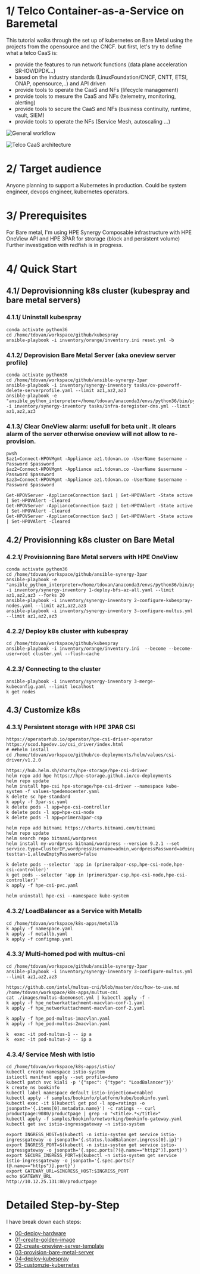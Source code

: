 # 1/ Telco Container-as-a-Service on Baremetal
This tutorial walks through the set up of kubernetes on Bare Metal using the projects from the opensource and the CNCF.
but first, let's try to define what a  telco CaaS is:
- provide the features to run network functions (data plane acceleration SR-IOV/DPDK...)
- based on the industry standards (LinuxFoundation/CNCF, CNTT, ETSI, ONAP, opensource,..) and API driven
- provide tools to operate the CaaS and NFs (lifecycle management)
- provide tools to mesure the CaaS and NFs (telemetry, monitoring, alerting)
- provide tools to secure the CaaS and NFs (business continuity, runtime, vault, SIEM)
- provide tools to operate the NFs (Service Mesh, autoscaling ...)


![General workflow](images/general-workflow.png)


![Telco CaaS architecture](images/telco-caas.png)

# 2/ Target audience
Anyone planning to support a Kubernetes in production. Could be system engineer, devops engineer, kubernetes operators.

# 3/ Prerequisites
For Bare metal, I'm using HPE Synergy Composable infrastructure with HPE OneView API and HPE 3PAR for strorage (block and persistent volume)
Further investigation with redfish is in progress.

# 4/ Quick Start
## 4.1/ Deprovisionning k8s cluster (kubespray and bare metal servers)
### 4.1.1/ Uninstall kubespray
```
conda activate python36
cd /home/tdovan/workspace/github/kubespray
ansible-playbook -i inventory/orange/inventory.ini reset.yml -b
```

### 4.1.2/ Deprovision Bare Metal Server (aka oneview server profile)
```
conda activate python36
cd /home/tdovan/workspace/github/ansible-synergy-3par
ansible-playbook -i inventory/synergy-inventory tasks/ov-poweroff-delete-serverprofile.yaml --limit az1,az2,az3
ansible-playbook -e "ansible_python_interpreter=/home/tdovan/anaconda3/envs/python36/bin/python" -i inventory/synergy-inventory tasks/infra-deregister-dns.yml --limit az1,az2,az3
```

### 4.1.3/ Clear OneView alarm: usefull for beta unit . It clears alarm of the server otherwise oneview will not allow to re-provision.
```
pwsh
$az1=Connect-HPOVMgmt -Appliance az1.tdovan.co -UserName $username -Password $password
$az2=Connect-HPOVMgmt -Appliance az1.tdovan.co -UserName $username -Password $password
$az3=Connect-HPOVMgmt -Appliance az1.tdovan.co -UserName $username -Password $password

Get-HPOVServer -ApplianceConnection $az1 | Get-HPOVAlert -State active | Set-HPOVAlert -Cleared
Get-HPOVServer -ApplianceConnection $az2 | Get-HPOVAlert -State active | Set-HPOVAlert -Cleared
Get-HPOVServer -ApplianceConnection $az3 | Get-HPOVAlert -State active | Set-HPOVAlert -Cleared
```

## 4.2/ Provisionning k8s cluster on Bare Metal
### 4.2.1/ Provisionning Bare Metal servers with HPE OneView
```
conda activate python36
cd /home/tdovan/workspace/github/ansible-synergy-3par
ansible-playbook -e "ansible_python_interpreter=/home/tdovan/anaconda3/envs/python36/bin/python" -i inventory/synergy-inventory 1-deploy-bfs-az-all.yaml --limit az1,az2,az3 --forks 20
ansible-playbook -i inventory/synergy-inventory 2-configure-kubespray-nodes.yaml --limit az1,az2,az3
ansible-playbook -i inventory/synergy-inventory 3-configure-multus.yml --limit az1,az2,az3
```
### 4.2.2/ Deploy k8s cluster with kubespray
```
cd /home/tdovan/workspace/github/kubespray
ansible-playbook -i inventory/orange/inventory.ini  --become --become-user=root cluster.yml --flush-cache
```

### 4.2.3/ Connecting to the cluster
```
ansible-playbook -i inventory/synergy-inventory 3-merge-kubeconfig.yaml --limit localhost
k get nodes
```

## 4.3/ Customize k8s
### 4.3.1/ Persistent storage with HPE 3PAR CSI
```
https://operatorhub.io/operator/hpe-csi-driver-operator
https://scod.hpedev.io/csi_driver/index.html
# ##helm install
cd /home/tdovan/workspace/github/co-deployments/helm/values/csi-driver/v1.2.0

https://hub.helm.sh/charts/hpe-storage/hpe-csi-driver
helm repo add hpe https://hpe-storage.github.io/co-deployments
helm repo update
helm install hpe-csi hpe-storage/hpe-csi-driver --namespace kube-system -f values-hpedemocenter.yaml
k delete sc hpe-standard
k apply -f 3par-sc.yaml
k delete pods -l app=hpe-csi-controller
k delete pods -l app=hpe-csi-node
k delete pods -l app=primera3par-csp

helm repo add bitnami https://charts.bitnami.com/bitnami
helm repo update
helm search repo bitnami/wordpress
helm install my-wordpress bitnami/wordpress --version 9.2.1 --set service.type=ClusterIP,wordpressUsername=admin,wordpressPassword=adminpassword,mariadb.mariadbRootPassword=secretpassword,persistence.existingClaim=pvc-testtan-1,allowEmptyPassword=false

k delete pods --selector 'app in (primera3par-csp,hpe-csi-node,hpe-csi-controller)'
k get pods --selector 'app in (primera3par-csp,hpe-csi-node,hpe-csi-controller)'
k apply -f hpe-csi-pvc.yaml

helm uninstall hpe-csi --namespace kube-system
``` 

### 4.3.2/ LoadBalancer as a Service with Metallb
```
cd /home/tdovan/workspace/k8s-apps/metallb
k apply -f namespace.yaml
k apply -f metallb.yaml
k apply -f configmap.yaml
```

### 4.3.3/ Multi-homed pod with multus-cni
```
cd /home/tdovan/workspace/github/ansible-synergy-3par
ansible-playbook -i inventory/synergy-inventory 3-configure-multus.yml --limit az1,az2,az3

https://github.com/intel/multus-cni/blob/master/doc/how-to-use.md
/home/tdovan/workspace/k8s-apps/multus-cni
cat ./images/multus-daemonset.yml | kubectl apply -f -
k apply -f hpe_networkattachment-macvlan-conf-1.yaml 
k apply -f hpe_networkattachment-macvlan-conf-2.yaml 

k apply -f hpe_pod-multus-1macvlan.yaml
k apply -f hpe_pod-multus-2macvlan.yaml

k  exec -it pod-multus-1 -- ip a
k  exec -it pod-multus-2 -- ip a
```

### 4.3.4/ Service Mesh with Istio
```
cd /home/tdovan/workspace/k8s-apps/istio/
kubectl create namespace istio-system
istioctl manifest apply --set profile=demo
kubectl patch svc kiali -p '{"spec": {"type": "LoadBalancer"}}'
k create ns bookinfo
kubectl label namespace default istio-injection=enabled
kubectl apply -f samples/bookinfo/platform/kube/bookinfo.yaml
kubectl exec -it $(kubectl get pod -l app=ratings -o jsonpath='{.items[0].metadata.name}') -c ratings -- curl productpage:9080/productpage | grep -o "<title>.*</title>"
kubectl apply -f samples/bookinfo/networking/bookinfo-gateway.yaml
kubectl get svc istio-ingressgateway -n istio-system

export INGRESS_HOST=$(kubectl -n istio-system get service istio-ingressgateway -o jsonpath='{.status.loadBalancer.ingress[0].ip}')
export INGRESS_PORT=$(kubectl -n istio-system get service istio-ingressgateway -o jsonpath='{.spec.ports[?(@.name=="http2")].port}')
export SECURE_INGRESS_PORT=$(kubectl -n istio-system get service istio-ingressgateway -o jsonpath='{.spec.ports[?(@.name=="https")].port}')
export GATEWAY_URL=$INGRESS_HOST:$INGRESS_PORT
echo $GATEWAY_URL
http://10.12.25.131:80/productpage
```



# Detailed Step-by-Step
I have break down each steps:
* [00-deploy-hardware](00-deploy-hardware/README.md)
* [01-create-golden-image](01-create-golden-image/README.md)
* [02-create-oneview-server-template](02-create-oneview-server-template/README.md)
* [03-provision-bare-metal-server](03-provision-bare-metal-server/README.md)
* [04-deploy-kubespray](04-deploy-kubespray/README.md)
* [05-customzie-kubernetes](05-customzie-kubernetes/README.md)


